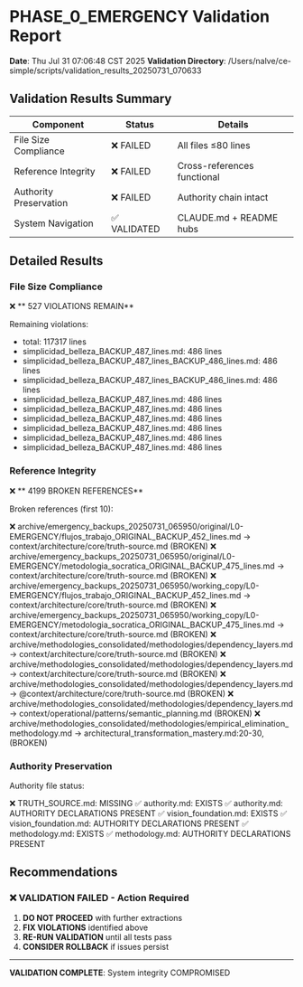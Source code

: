# PHASE_0_EMERGENCY Validation Report

**Date**: Thu Jul 31 07:06:48 CST 2025
**Validation Directory**: /Users/nalve/ce-simple/scripts/validation_results_20250731_070633

## Validation Results Summary

| Component | Status | Details |
|-----------|--------|---------|
| File Size Compliance | ❌ FAILED | All files ≤80 lines |
| Reference Integrity | ❌ FAILED | Cross-references functional |
| Authority Preservation | ❌ FAILED | Authority chain intact |
| System Navigation | ✅ VALIDATED | CLAUDE.md + README hubs |

## Detailed Results

### File Size Compliance
❌ **     527 VIOLATIONS REMAIN**

Remaining violations:
- total: 117317 lines
- simplicidad_belleza_BACKUP_487_lines.md: 486 lines
- simplicidad_belleza_BACKUP_487_lines_BACKUP_486_lines.md: 486 lines
- simplicidad_belleza_BACKUP_487_lines_BACKUP_486_lines.md: 486 lines
- simplicidad_belleza_BACKUP_487_lines.md: 486 lines
- simplicidad_belleza_BACKUP_487_lines.md: 486 lines
- simplicidad_belleza_BACKUP_487_lines.md: 486 lines
- simplicidad_belleza_BACKUP_487_lines.md: 486 lines
- simplicidad_belleza_BACKUP_487_lines.md: 486 lines
- simplicidad_belleza_BACKUP_487_lines.md: 486 lines

### Reference Integrity
❌ **    4199 BROKEN REFERENCES**

Broken references (first 10):

❌ archive/emergency_backups_20250731_065950/original/L0-EMERGENCY/flujos_trabajo_ORIGINAL_BACKUP_452_lines.md → context/architecture/core/truth-source.md (BROKEN)
❌ archive/emergency_backups_20250731_065950/original/L0-EMERGENCY/metodologia_socratica_ORIGINAL_BACKUP_475_lines.md → context/architecture/core/truth-source.md (BROKEN)
❌ archive/emergency_backups_20250731_065950/working_copy/L0-EMERGENCY/flujos_trabajo_ORIGINAL_BACKUP_452_lines.md → context/architecture/core/truth-source.md (BROKEN)
❌ archive/emergency_backups_20250731_065950/working_copy/L0-EMERGENCY/metodologia_socratica_ORIGINAL_BACKUP_475_lines.md → context/architecture/core/truth-source.md (BROKEN)
❌ archive/methodologies_consolidated/methodologies/dependency_layers.md → context/architecture/core/truth-source.md (BROKEN)
❌ archive/methodologies_consolidated/methodologies/dependency_layers.md → context/architecture/core/truth-source.md (BROKEN)
❌ archive/methodologies_consolidated/methodologies/dependency_layers.md → @context/architecture/core/truth-source.md (BROKEN)
❌ archive/methodologies_consolidated/methodologies/dependency_layers.md → context/operational/patterns/semantic_planning.md (BROKEN)
❌ archive/methodologies_consolidated/methodologies/empirical_elimination_methodology.md → architectural_transformation_mastery.md:20-30, (BROKEN)

### Authority Preservation
Authority file status:

❌ TRUTH_SOURCE.md: MISSING
✅ authority.md: EXISTS
✅ authority.md: AUTHORITY DECLARATIONS PRESENT
✅ vision_foundation.md: EXISTS
✅ vision_foundation.md: AUTHORITY DECLARATIONS PRESENT
✅ methodology.md: EXISTS
✅ methodology.md: AUTHORITY DECLARATIONS PRESENT

## Recommendations

### ❌ VALIDATION FAILED - Action Required
1. **DO NOT PROCEED** with further extractions
2. **FIX VIOLATIONS** identified above
3. **RE-RUN VALIDATION** until all tests pass
4. **CONSIDER ROLLBACK** if issues persist

---
**VALIDATION COMPLETE**: System integrity COMPROMISED
